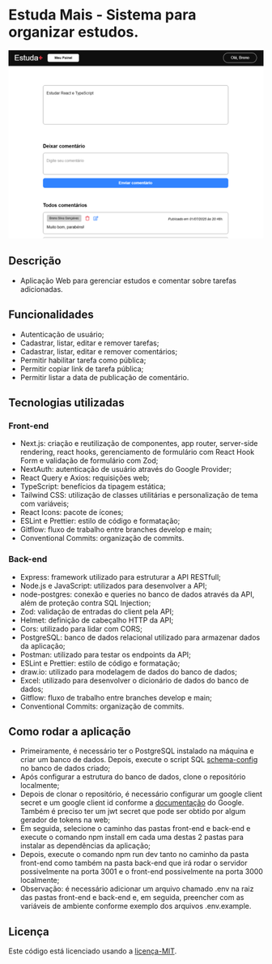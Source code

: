 # Estuda Mais - Sistema para organizar estudos.
![Estuda Mais app](./front-end/public/assets/app.png)
## Descrição
- Aplicação Web para gerenciar estudos e comentar sobre tarefas adicionadas.
## Funcionalidades
- Autenticação de usuário;
- Cadastrar, listar, editar e remover tarefas;
- Cadastrar, listar, editar e remover comentários;
- Permitir habilitar tarefa como pública;
- Permitir copiar link de tarefa pública;
- Permitir listar a data de publicação de comentário.
## Tecnologias utilizadas
### Front-end
- Next.js: criação e reutilização de componentes, app router, server-side rendering, react hooks, gerenciamento de formulário com React Hook Form e validação de formulário com Zod;
- NextAuth: autenticação de usuário através do Google Provider;
- React Query e Axios: requisições web;
- TypeScript: benefícios da tipagem estática;
- Tailwind CSS: utilização de classes utilitárias e personalização de tema com variáveis;
- React Icons: pacote de ícones;
- ESLint e Prettier: estilo de código e formatação;
- Gitflow: fluxo de trabalho entre branches develop e main;
- Conventional Commits: organização de commits.
### Back-end
- Express: framework utilizado para estruturar a API RESTfull;
- Node.js e JavaScript: utilizados para desenvolver a API;
- node-postgres: conexão e queries no banco de dados através da API, além de proteção contra SQL Injection; 
- Zod: validação de entradas do client pela API;
- Helmet: definição de cabeçalho HTTP da API;
- Cors: utilizado para lidar com CORS;
- PostgreSQL: banco de dados relacional utilizado para armazenar dados da aplicação;
- Postman: utilizado para testar os endpoints da API;
- ESLint e Prettier: estilo de código e formatação;
- draw.io: utilizado para modelagem de dados do banco de dados;
- Excel: utilizado para desenvolver o dicionário de dados do banco de dados;
- Gitflow: fluxo de trabalho entre branches develop e main;
- Conventional Commits: organização de commits.
## Como rodar a aplicação
- Primeiramente, é necessário ter o PostgreSQL instalado na máquina e criar um banco de dados. Depois, execute o script SQL [schema-config](./back-end/src/config/schema-config.sql) no banco de dados criado;
- Após configurar a estrutura do banco de dados, clone o repositório localmente;
- Depois de clonar o repositório, é necessário configurar um google client secret e um google client id conforme a [documentação](https://developers.google.com/identity/protocols/oauth2) do Google. Também é preciso ter um jwt secret que pode ser obtido por algum gerador de tokens na web;
- Em seguida, selecione o caminho das pastas front-end e back-end e execute o comando npm install em cada uma destas 2 pastas para instalar as dependências da aplicação;
- Depois, execute o comando npm run dev tanto no caminho da pasta front-end como também na pasta back-end que irá rodar o servidor possivelmente na porta 3001 e o front-end possivelmente na porta 3000 localmente;
- Observação: é necessário adicionar um arquivo chamado .env na raiz das pastas front-end e back-end e, em seguida, preencher com as variáveis de ambiente conforme exemplo dos arquivos .env.example.
## Licença
Este código está licenciado usando a [licença-MIT](./LICENSE).
